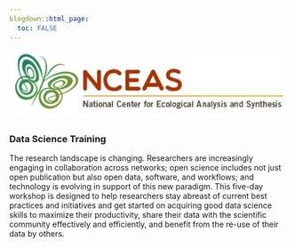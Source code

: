 ```yaml
---
blogdown::html_page:
  toc: FALSE
---
```


<p align="center">
  <img src="/images/NCEAS_logo.png" width="500">
</p>


### Data Science Training

The research landscape is changing. Researchers are increasingly engaging in collaboration across networks; open science includes not just open publication but also open data, software, and workflows; and technology is evolving in support of this new paradigm. This five-day workshop is designed to help researchers stay abreast of current best practices and initiatives and get started on acquiring good data science skills to maximize their productivity, share their data with the scientific community effectively and efficiently, and benefit from the re-use of their data by others.

